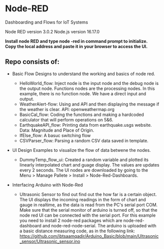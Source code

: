 # Node-RED
Dashboarding and Flows for IoT Systems

Node RED version 3.0.2
Node.js version 16.17.0

**Install node RED and type node -red in command prompt to initialize. 
Copy the local address and paste it in your browser to access the UI.**

## Repo consists of:
- Basic Flow Designs to understand the working and basics of node red.
  - HelloWorld_flow:
    Inject node is the input node and the debug node is the output node.
    Functions nodes are the processing nodes. In this example, there is no function node.
    We have a direct input and output.
  - WeatherAlert-flow:
    Using and API and then displaying the message if the weather is clear.
    API: openweathermap.org
  - BasicCal_flow:
    Coding the functions and making a hardcoded calculator that will perform operations on 5&6.
  - EarthquakeAPI_flow: Printing data from earthquake.usgs website. Data: Magnitude and Place of Origin.
  - IfElse_flow: A basuc switching flow
  - CSVParser_flow: Parsing a random CSV data saved in template. 
    

- UI Design Examples to visualize the flow of data betwene the nodes.
  - DummyTemp_flow_ui: Created a random variable and plotted its linearly interpolated chart and guage display. The values are updates every 2 seconds. The UI nodes are downloaded by going to the Menu > Manage Pallete > Install > Node-Red-Dashboards. 
  
- Interfacing Arduino with Node-Red
  - Ultrasonic Sensor to find out find out the how far is a certain object. The UI displays the incoming readings in the form of chart and gauge in realtime, as the data is read from the PC's serial port COM. Make sure that the serial monitor of arduino is turned off, so that the node red UI can be connected with the serial port. For this example you need to install 2 node-red packages which are node-red-dashboard and node-red-node-serial. The arduino is uploaded with a basic distance measuring code, as in the following link: https://github.com/ibtsaamqadir/Arduino_Basic/blob/main/Ultrasonic_sensor/Ultrasonic_sensor.ino 
